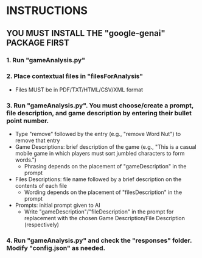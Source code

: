 # INSTRUCTIONS
## YOU MUST INSTALL THE "google-genai" PACKAGE FIRST

### 1. Run "gameAnalysis.py"
### 2. Place contextual files in "filesForAnalysis"
   * Files MUST be in PDF/TXT/HTML/CSV/XML format
### 3. Run "gameAnalysis.py". You must choose/create a prompt, file description, and game description by entering their bullet point number.
   * Type "remove" followed by the entry (e.g., "remove Word Nut") to remove that entry
   * Game Descriptions: brief description of the game (e.g., "This is a casual mobile game in which players must sort jumbled characters to form words.")
     * Phrasing depends on the placement of "gameDescription" in the prompt
   * Files Descriptions: file name followed by a brief description on the contents of each file
     * Wording depends on the placement of "filesDescription" in the prompt
   * Prompts: initial prompt given to AI
     * Write "gameDescription"/"fileDescription" in the prompt for replacement with the chosen Game Description/File Description (respectively)
### 4. Run "gameAnalysis.py" and check the "responses" folder. Modify "config.json" as needed.